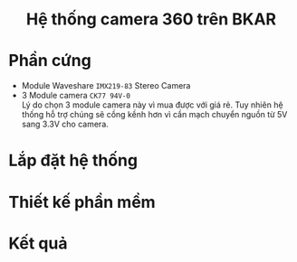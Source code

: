 <h1 align='center'>Hệ thống camera 360 trên BKAR</h1>

# **Phần cứng**
- Module Waveshare `IMX219-83` Stereo Camera
- 3 Module camera `CK77 94V-0` \
Lý do chọn 3 module camera này vì mua được với giá rẻ. Tuy nhiên hệ thống hỗ trợ chúng sẽ cồng kềnh hơn vì cần mạch chuyển nguồn từ 5V sang 3.3V cho camera.

# **Lắp đặt hệ thống**

# **Thiết kế phần mềm**

# **Kết quả**
